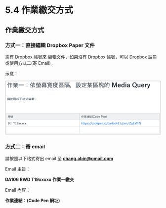 # 5.4 作業繳交方式

## 作業繳交方式

### 

### 方式一：直接編輯 Dropbox Paper 文件

需有 Dropbox 帳號來 [編輯文件](https://paper.dropbox.com/doc/DA106-Java-RWD--AwF5nYSQp6wGUdW6OD14eEr4AQ-I0DPuZEDeNoiVmyMkjpwm)，如果沒有 Dropbox 帳號，可以 [Dropbox 註冊](https://db.tt/orEu7RZK) 或使用方式二\(寄 Email\)。

示意：

![&#x4F5C;&#x696D;&#x7E73;&#x4EA4;&#x8ACB;&#x4F9D;&#x7167;&#x8868;&#x683C;&#x5167;&#x7684;&#x683C;&#x5F0F;](../.gitbook/assets/zuo-ye-jiao-jiao-shi-yi.png)





### 方式二：寄 email

請按照以下格式寄出 email 至 **chang.abin@gmail.com**



Email 主旨：

**DA106 RWD T19xxxxx 作業一繳交**



Email 內容：

**作業連結：\(Code Pen 網址\)**

